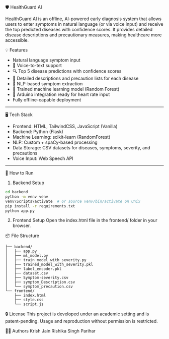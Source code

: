 🛡️ HealthGuard AI

HealthGuard AI is an offline, AI-powered early diagnosis system that allows users to enter symptoms in natural language (or via voice input) and receive the top predicted diseases with confidence scores. It provides detailed disease descriptions and precautionary measures, making healthcare more accessible.

💡 Features

- Natural language symptom input
- 🎤 Voice-to-text support
- 🔍 Top 5 disease predictions with confidence scores
- 📄 Detailed descriptions and precaution lists for each disease
- 🎯 NLP-based symptom extraction
- 🧠 Trained machine learning model (Random Forest)
- 🧪 Arduino integration ready for heart rate input
- Fully offline-capable deployment

---

🖥️ Tech Stack

- Frontend: HTML, TailwindCSS, JavaScript (Vanilla)
- Backend: Python (Flask)
- Machine Learning: scikit-learn (RandomForest)
- NLP: Custom + spaCy-based processing
- Data Storage: CSV datasets for diseases, symptoms, severity, and precautions
- Voice Input: Web Speech API

---

🚀 How to Run

1. Backend Setup

```bash
cd backend
python -m venv venv
venv\Scripts\activate  # or source venv/bin/activate on Unix
pip install -r requirements.txt
python app.py
```

2. Frontend Setup
Open the index.html file in the frontend/ folder in your browser.

📦 File Structure

```HealthGuardAI/
├── backend/
│   ├── app.py
│   ├── ml_model.py
│   ├── train_model_with_severity.py
│   ├── trained_model_with_severity.pkl
│   ├── label_encoder.pkl
│   ├── dataset.csv
│   ├── Symptom-severity.csv
│   ├── symptom_Description.csv
│   └── symptom_precaution.csv
└── frontend/
    ├── index.html
    ├── style.css
    └── script.js
```

🔒 License
This project is developed under an academic setting and is patent-pending. Usage and reproduction without permission is restricted.

👨‍⚕️ Authors
Krish Jain
Rishika Singh Parihar
